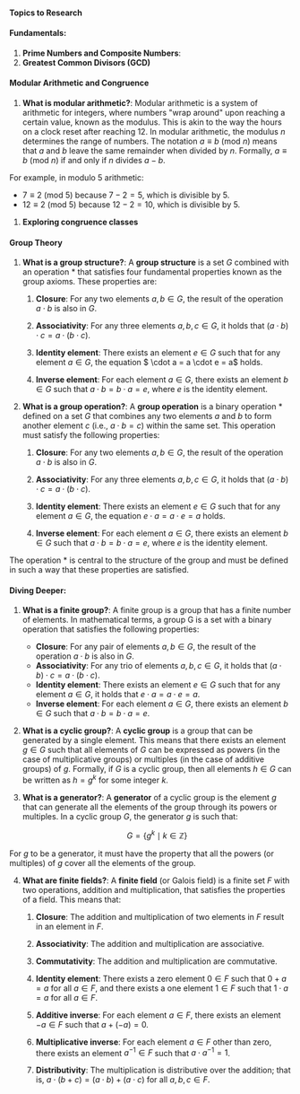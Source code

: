 #### Topics to Research

#### Fundamentals:

1. **Prime Numbers and Composite Numbers**:
1. **Greatest Common Divisors (GCD)**

#### Modular Arithmetic and Congruence

1. **What is modular arithmetic?**: Modular arithmetic is a system of arithmetic for integers, where numbers "wrap around" upon reaching a certain value, known as the modulus. This is akin to the way the hours on a clock reset after reaching 12. In modular arithmetic, the modulus $n$ determines the range of numbers. The notation $a \equiv b \ (\text{mod} \ n)$ means that $a$ and $b$ leave the same remainder when divided by $n$. Formally, $a \equiv b \ (\text{mod} \ n)$ if and only if $n$ divides $a - b$.

For example, in modulo 5 arithmetic:

- $7 \equiv 2 \ (\text{mod} \ 5)$ because $7 - 2 = 5$, which is divisible by 5.
- $12 \equiv 2 \ (\text{mod} \ 5)$ because $12 - 2 = 10$, which is divisible by 5.

1. **Exploring congruence classes**

#### Group Theory

1. **What is a group structure?**: A **group structure** is a set $G$ combined with an operation \* that satisfies four fundamental properties known as the group axioms. These properties are:

   1. **Closure**: For any two elements $a, b \in G$, the result of the operation $a \cdot b$ is also in $G$.

   2. **Associativity**: For any three elements $a, b, c \in G$, it holds that $(a \cdot b) \cdot c = a \cdot (b \cdot c)$.

   3. **Identity element**: There exists an element $e \in G$ such that for any element $a \in G$, the equation $ \cdot a = a \cdot e = a$ holds.

   4. **Inverse element**: For each element $a \in G$, there exists an element $b \in G$ such that $a \cdot b = b \cdot a = e$, where $e$ is the identity element.

1. **What is a group operation?**: A **group operation** is a binary operation $*$ defined on a set $G$ that combines any two elements $a$ and $b$ to form another element $c$ (i.e., $a \cdot b = c$) within the same set. This operation must satisfy the following properties:

   1. **Closure**: For any two elements $a, b \in G$, the result of the operation $a \cdot b$ is also in $G$.

   2. **Associativity**: For any three elements $a, b, c \in G$, it holds that $(a \cdot b) \cdot c = a \cdot (b \cdot c)$.

   3. **Identity element**: There exists an element $e \in G$ such that for any element $a \in G$, the equation $e \cdot a = a \cdot e = a$ holds.

   4. **Inverse element**: For each element $a \in G$, there exists an element $b \in G$ such that $a \cdot b = b \cdot a = e$, where $e$ is the identity element.

The operation $*$ is central to the structure of the group and must be defined in such a way that these properties are satisfied.

#### Diving Deeper:

1. **What is a finite group?**: A finite group is a group that has a finite number of elements. In mathematical terms, a group G is a set with a binary operation that satisfies the following properties:

   - **Closure**: For any pair of elements $a, b \in G$, the result of the operation $a \cdot b$ is also in $G$.
   - **Associativity**: For any trio of elements $a, b, c \in G$, it holds that $(a \cdot b) \cdot c = a \cdot (b \cdot c)$.
   - **Identity element**: There exists an element $e \in G$ such that for any element $a \in G$, it holds that $e \cdot a = a \cdot e = a$.
   - **Inverse element**: For each element $a \in G$, there exists an element $b \in G$ such that $a \cdot b = b \cdot a = e$.

2. **What is a cyclic group?**: A **cyclic group** is a group that can be generated by a single element. This means that there exists an element $g \in G$ such that all elements of $G$ can be expressed as powers (in the case of multiplicative groups) or multiples (in the case of additive groups) of $g$. Formally, if $G$ is a cyclic group, then all elements $h \in G$ can be written as $h = g^k$ for some integer $k$.

3. **What is a generator?**: A **generator** of a cyclic group is the element $g$ that can generate all the elements of the group through its powers or multiples. In a cyclic group $G$, the generator $g$ is such that:

   $$G = \{ g^k \mid k \in \mathbb{Z} \}$$

For $g$ to be a generator, it must have the property that all the powers (or multiples) of $g$ cover all the elements of the group.

4. **What are finite fields?**: A **finite field** (or Galois field) is a finite set $F$ with two operations, addition and multiplication, that satisfies the properties of a field. This means that:

   1. **Closure**: The addition and multiplication of two elements in $F$ result in an element in $F$.

   2. **Associativity**: The addition and multiplication are associative.
   3. **Commutativity**: The addition and multiplication are commutative.

   4. **Identity element**: There exists a zero element $0 \in F$ such that $0 + a = a$ for all $a \in F$, and there exists a one element $1 \in F$ such that $1 \cdot a = a$ for all $a \in F$.

   5. **Additive inverse**: For each element $a \in F$, there exists an element $-a \in F$ such that $a + (-a) = 0$.

   6. **Multiplicative inverse**: For each element $a \in F$ other than zero, there exists an element $a^{-1} \in F$ such that $a \cdot a^{-1} = 1$.

   7. **Distributivity**: The multiplication is distributive over the addition; that is, $a \cdot (b + c) = (a \cdot b) + (a \cdot c)$ for all $a, b, c \in F$.
